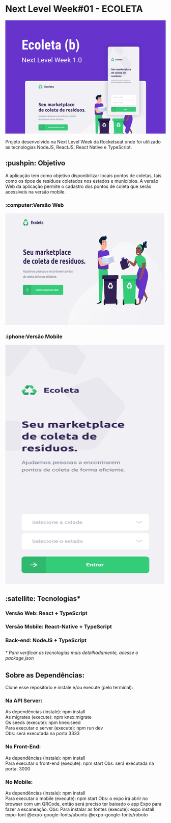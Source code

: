 # Next Level Week#01 - ECOLETA

![Ecoleta](https://github.com/Matheusf159/nlw-01/blob/master/.github/ecoleta.png)

Projeto desenvolvido na Next Level Week da Rocketseat onde foi utilizado as tecnologias NodeJS, ReactJS, React Native e TypeScript.

<h2><strong>:pushpin: Objetivo</strong></h2>

A aplicação tem como objetivo disponibilizar locais pontos de coletas, tais como os tipos de resíduos coletados nos estados e municípios. A versão Web da aplicação permite o cadastro dos pontos de coleta que serão acessíveis na versão mobile.

<h3>:computer:Versão Web</h3>
<img src="/.github/web.png" width="500" height="350"/> 

<h3>:iphone:Versão Mobile</h3>
<img src="/.github/mobile.png" width="500" height="750"/> 


<h2><strong>:satellite: Tecnologias*</strong></h2>
<h3>Versão Web: React + TypeScript</h3>

<h3>Versão Mobile: React-Native + TypeScript</h3>

<h3>Back-end: NodeJS + TypeScript</h3>


<h6>* Para verificar as tecnologias mais detalhadamente, acesse o package.json</h6>


<h2>Sobre as Dependências:</h2>
Clone esse repositório e instale e/ou execute (pelo terminal):

<h3> Na API Server: </h3>

As dependências (instale): npm install <br>
As migrates (execute): npm knex:migrate <br>
Os seeds (execute): npm knex:seed <br>
Para executar o server (execute): npm run dev <br>
Obs: será executada na porta 3333


<h3> No Front-End: </h3>
As dependências (instale): npm install <br>
Para executar o front-end (execute):  npm start
Obs: será executada na porta: 3000


<h3> No Mobile: </h3>
As dependências (instale): npm install <br>
Para executar o mobile (execute):  npm start
Obs: o expo irá abrir no browser com um QRCode, então será preciso ter baixado o app Expo para fazer a escaneação.
Obs: Para instalar as fontes (execute): expo install expo-font @expo-google-fonts/ubuntu @expo-google-fonts/roboto

